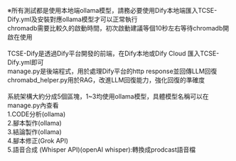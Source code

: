 ※所有測試都是使用本地端ollama模型，請務必要使用Dify本地端匯入TCSE-Dify.yml及安裝對應ollama模型才可以正常執行<br>
chromadb需要比較久的啟動時間，初次啟動建議等個10秒左右等待chromadb開啟在使用<br>
<br>
TCSE-Dify是透過Dify平台開發的前端，在Dify本地或Dify Cloud 匯入TCSE-Dify.yml即可<br>
manage.py是後端程式，用於處理Dify平台的http response並回傳LLM回復<br>
chromabd_helper.py用於RAG，改進LLM回復能力，強化回復的準確度<br>
<br>
系統架構大約分成5個區塊，1~3均使用ollama模型，具體模型名稱可以在manage.py內查看<br>
1.CODE分析(ollama)<br>
2.腳本製作(ollama)<br>
3.結論製作(ollama)<br>
4.腳本修正(Grok API)<br>
5.語音合成 (Whisper API)(openAI whisper):轉換成prodcast語音檔<br>

